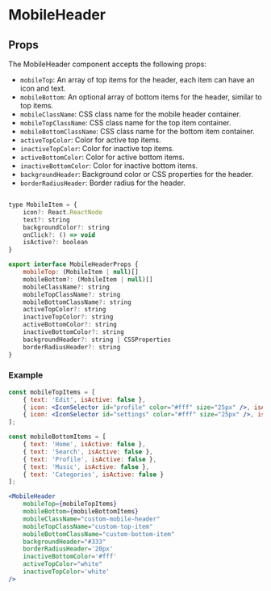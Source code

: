 # MobileHeader

## Props 

The MobileHeader component accepts the following props:
- `mobileTop`: An array of top items for the header, each item can have an icon and text.
- `mobileBottom`: An optional array of bottom items for the header, similar to top items.
- `mobileClassName`: CSS class name for the mobile header container.
- `mobileTopClassName`: CSS class name for the top item container.
- `mobileBottomClassName`: CSS class name for the bottom item container.
- `activeTopColor`: Color for active top items.
- `inactiveTopColor`: Color for inactive top items.
- `activeBottomColor`: Color for active bottom items.
- `inactiveBottomColor`: Color for inactive bottom items.
- `backgroundHeader`: Background color or CSS properties for the header.
- `borderRadiusHeader`: Border radius for the header.

```jsx

type MobileItem = {
    icon?: React.ReactNode
    text?: string
    backgroundColor?: string
    onClick?: () => void
    isActive?: boolean
}

export interface MobileHeaderProps {
    mobileTop: (MobileItem | null)[]
    mobileBottom?: (MobileItem | null)[]
    mobileClassName?: string
    mobileTopClassName?: string
    mobileBottomClassName?: string
    activeTopColor?: string
    inactiveTopColor?: string
    activeBottomColor?: string
    inactiveBottomColor?: string
    backgroundHeader?: string | CSSProperties
    borderRadiusHeader?: string
}
```

### Example 

``` jsx
const mobileTopItems = [
    { text: 'Edit', isActive: false },
    { icon: <IconSelector id="profile" color="#fff" size="25px" />, isActive: false },
    { icon: <IconSelector id="settings" color="#fff" size="25px" />, isActive: false }
];

const mobileBottomItems = [
    { text: 'Home', isActive: false },
    { text: 'Search', isActive: false },
    { text: 'Profile', isActive: false },
    { text: 'Music', isActive: false },
    { text: 'Categories', isActive: false }
];

<MobileHeader
    mobileTop={mobileTopItems}
    mobileBottom={mobileBottomItems}
    mobileClassName="custom-mobile-header"
    mobileTopClassName="custom-top-item"
    mobileBottomClassName="custom-bottom-item"
    backgroundHeader="#333"
    borderRadiusHeader='20px'
    inactiveBottomColor='#fff'
    activeTopColor="white"
    inactiveTopColor='white'
/>
```
